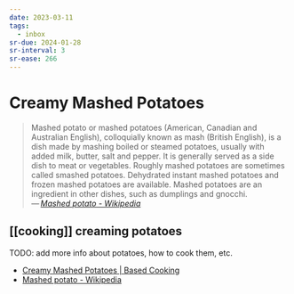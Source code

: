 ```yaml
---
date: 2023-03-11
tags:
  - inbox
sr-due: 2024-01-28
sr-interval: 3
sr-ease: 266
---
```


# Creamy Mashed Potatoes

> Mashed potato or mashed potatoes (American, Canadian and Australian English),
> colloquially known as mash (British English), is a dish made by mashing boiled
> or steamed potatoes, usually with added milk, butter, salt and pepper. It is
> generally served as a side dish to meat or vegetables. Roughly mashed potatoes
> are sometimes called smashed potatoes. Dehydrated instant
> mashed potatoes and frozen mashed potatoes are available. Mashed
> potatoes are an ingredient in other dishes, such as dumplings and gnocchi.\
> — <cite>[Mashed potato - Wikipedia](https://en.wikipedia.org/wiki/Mashed_potato)</cite>

## [[cooking]] creaming potatoes

TODO: add more info about potatoes, how to cook them, etc.

- [Creamy Mashed Potatoes | Based Cooking](https://based.cooking/creamy-mashed-potatoes/)
- [Mashed potato - Wikipedia](https://en.wikipedia.org/wiki/Mashed_potato)
